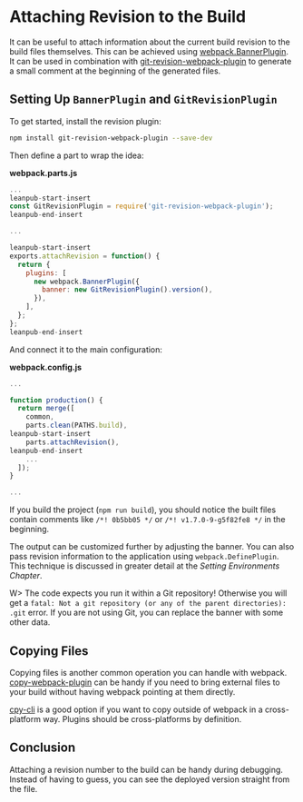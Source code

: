 # Attaching Revision to the Build

It can be useful to attach information about the current build revision to the build files themselves. This can be achieved using [webpack.BannerPlugin](https://webpack.js.org/plugins/banner-plugin/). It can be used in combination with [git-revision-webpack-plugin](https://www.npmjs.com/package/git-revision-webpack-plugin) to generate a small comment at the beginning of the generated files.

## Setting Up `BannerPlugin` and `GitRevisionPlugin`

To get started, install the revision plugin:

```bash
npm install git-revision-webpack-plugin --save-dev
```

Then define a part to wrap the idea:

**webpack.parts.js**

```javascript
...
leanpub-start-insert
const GitRevisionPlugin = require('git-revision-webpack-plugin');
leanpub-end-insert

...

leanpub-start-insert
exports.attachRevision = function() {
  return {
    plugins: [
      new webpack.BannerPlugin({
        banner: new GitRevisionPlugin().version(),
      }),
    ],
  };
};
leanpub-end-insert
```

And connect it to the main configuration:

**webpack.config.js**

```javascript
...

function production() {
  return merge([
    common,
    parts.clean(PATHS.build),
leanpub-start-insert
    parts.attachRevision(),
leanpub-end-insert
    ...
  ]);
}

...
```

If you build the project (`npm run build`), you should notice the built files contain comments like `/*! 0b5bb05 */` or `/*! v1.7.0-9-g5f82fe8 */` in the beginning.

The output can be customized further by adjusting the banner. You can also pass revision information to the application using `webpack.DefinePlugin`. This technique is discussed in greater detail at the *Setting Environments Chapter*.

W> The code expects you run it within a Git repository! Otherwise you will get a `fatal: Not a git repository (or any of the parent directories): .git` error. If you are not using Git, you can replace the banner with some other data.

## Copying Files

Copying files is another common operation you can handle with webpack. [copy-webpack-plugin](https://www.npmjs.com/package/copy-webpack-plugin) can be handy if you need to bring external files to your build without having webpack pointing at them directly.

[cpy-cli](https://www.npmjs.com/package/cpy-cli) is a good option if you want to copy outside of webpack in a cross-platform way. Plugins should be cross-platforms by definition.

## Conclusion

Attaching a revision number to the build can be handy during debugging. Instead of having to guess, you can see the deployed version straight from the file.
